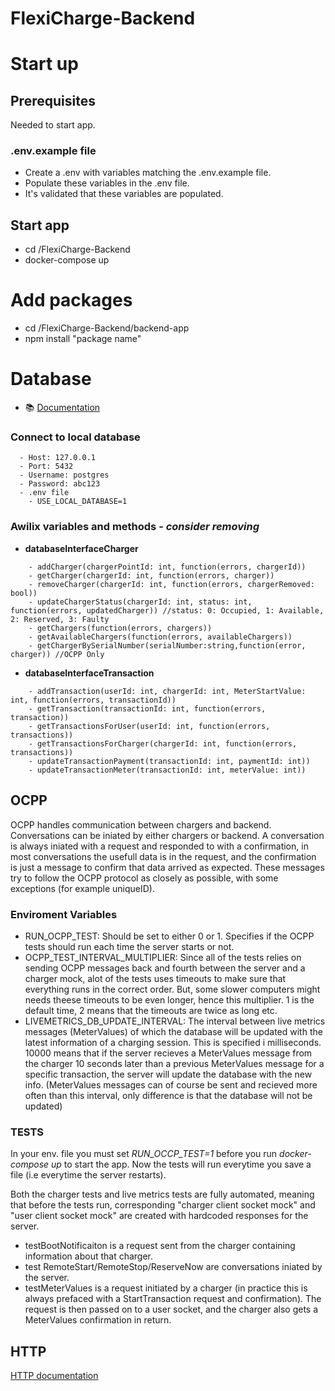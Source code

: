 # FlexiCharge-Backend

# Start up
## Prerequisites
Needed to start app.
### .env.example file
- Create a .env with variables matching the .env.example file.
- Populate these variables in the .env file.
- It's validated that these variables are populated.
## Start app
- cd /FlexiCharge-Backend
- docker-compose up

# Add packages
- cd /FlexiCharge-Backend/backend-app
- npm install "package name"

# Database
- 📚 [Documentation](backend-app/docs/db/README.md)

### Connect to local database
```
  - Host: 127.0.0.1
  - Port: 5432
  - Username: postgres
  - Password: abc123
  - .env file
    - USE_LOCAL_DATABASE=1
```

### Awilix variables and methods - _consider removing_

  - **databaseInterfaceCharger**
```
    - addCharger(chargerPointId: int, function(errors, chargerId))
    - getCharger(chargerId: int, function(errors, charger))
    - removeCharger(chargerId: int, function(errors, chargerRemoved: bool))
    - updateChargerStatus(chargerId: int, status: int, function(errors, updatedCharger)) //status: 0: Occupied, 1: Available, 2: Reserved, 3: Faulty
    - getChargers(function(errors, chargers))
    - getAvailableChargers(function(errors, availableChargers))
    - getChargerBySerialNumber(serialNumber:string,function(error, charger)) //OCPP Only
```
  - **databaseInterfaceTransaction**
```
    - addTransaction(userId: int, chargerId: int, MeterStartValue: int, function(errors, transactionId))
    - getTransaction(transactionId: int, function(errors, transaction))
    - getTransactionsForUser(userId: int, function(errors, transactions))
    - getTransactionsForCharger(chargerId: int, function(errors, transactions))
    - updateTransactionPayment(transactionId: int, paymentId: int))
    - updateTransactionMeter(transactionId: int, meterValue: int))
```




## OCPP
  OCPP handles communication between chargers and backend. Conversations can be iniated by either chargers or backend. A conversation is always iniated with a request and responded to with a confirmation, in most conversations the usefull data is in the request, and the confirmation is just a message to confirm that data arrived as expected. These messages try to follow the OCPP protocol as closely as possible, with some exceptions (for example uniqueID).

### Enviroment Variables
  - RUN_OCPP_TEST: Should be set to either 0 or 1. Specifies if the OCPP tests should run each time the server starts or not.
  - OCPP_TEST_INTERVAL_MULTIPLIER: Since all of the tests relies on sending OCPP messages back and fourth between the server and a charger mock, alot of the tests uses timeouts to make sure that everything runs in the correct order. But, some slower computers might needs theese timeouts to be even longer, hence this multiplier. 1 is the default time, 2 means that the timeouts are twice as long etc.
  - LIVEMETRICS_DB_UPDATE_INTERVAL: The interval between live metrics messages (MeterValues) of which the database will be updated with the latest information of a charging session. This is specified i milliseconds. 10000 means that if the server recieves a MeterValues message from the charger 10 seconds later than a previous MeterValues message for a specific transaction, the server will update the database with the new info. (MeterValues messages can of course be sent and recieved more often than this interval, only difference is that the database will not be updated)

### TESTS
  In your env. file you must set *RUN_OCCP_TEST=1* before you run *docker-compose up* to start the app.
  Now the tests will run everytime you save a file (i.e everytime the server restarts).

  Both the charger tests and live metrics tests are fully automated, meaning that before the tests run, corresponding "charger client socket mock" and "user client socket mock" are created with hardcoded responses for the server.


  - testBootNotificaiton is a request sent from the charger containing information about that charger.
  - test RemoteStart/RemoteStop/ReserveNow are conversations iniated by the server.
  - testMeterValues is a request initiated by a charger (in practice this is always prefaced with a StartTransaction request and confirmation). The request is then passed on to a user socket, and the charger also gets a MeterValues confirmation in return.

## HTTP

[HTTP documentation](./backend-app/docs/http/README.md)
